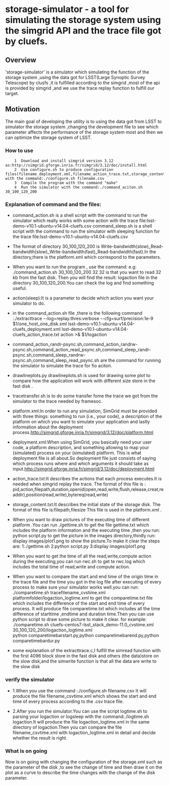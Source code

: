 # storage-simulator - a tool for simulating the storage system  using the simgrid API and the trace file  got by cluefs.

## Overview
'storage-simulator' is a simulator which simulating the function of the storage system ,using the data got for LSST(Large Synoptic Survey Telescope) by clusfs ,it is fulfilled according to the simgrid ,most of the api is provided by simgrid ,and we use the trace replay function to fulfill our target.

## Motivation
The main goal of developing the utility is to using the data got from LSST to simulator the storage system ,changing the development file to see which parameter affects the  performance of the storage system most and then we can optimize the storage system of LSST.

### How to use

		1  Download and install simgrid version 3.12  as:http://simgrid.gforge.inria.fr/simgrid/3.12/doc/install.html
		2  Use configure.sh to produce configuration files(filename_deployment.xml,filename_action_trace.txt,storage_content.txt,filename_csvtime.txt) with the command:./configure.sh filename.csv
		3  Compile the program with the command "make"
		4  Run the simulator with the command:./command_aciton.sh 30_100_120_200
### Explanation of command and the files:
*  command_action.sh is a shell script with the command to run the simulator which really works with some action with the trace file:lsst-demo-v10.1-ubuntu-v14.04-cluefs.csv 
   command_sleep.sh is a shell script with the command to run the simulator with sleeping function for the trace file:lsst-demo-v10.1-ubuntu-v14.04-cluefs.csv
* The format of directory 30_100_120_200 is Write-bandwidth(slow)_Read-bandwidth(slow)_Write-bandwidth(fast)_Read-bandwidth(fast).In the directory,there  is the platform.xml which correspond to the parameters.
* When you want to run the program , use the command:
 e.g: ./command_action.sh 30_100_120_200 32
32 is that you want to read 32 kb from the fast disk.
Then you will find the result: logaction file in the directory 30_100_120_200.You can check the log and find something useful.
* action(sleep):It is a parameter to decide which action you want your simulator to do.
* in the command_action.sh file ,there is the following command
:./extracttrace --log=replay.thres:verbose --cfg=surf/precision:1e-9 $1/one_host_one_disk.xml lsst-demo-v10.1-ubuntu-v14.04-cluefs_deployment.xml lsst-demo-v10.1-ubuntu-v14.04-cluefs_action_trace.txt action >& $1/logaction

* command_action_randr-psync.sh,command_action_randrw-psync.sh,command_action_read_psync.sh,command_sleep_randr-psync.sh,command_sleep_randrw-psync.sh,command_sleep_read_psync.sh are the command for running the simulator to simulate the trace for fio aciton.

* drawlineplots.py drawlineplots.sh is used for drawing some plot to compare how the application will work with different size store in the fast disk .

* tracetransfer.sh is to do some transfer fome the trace we got from the simulator to the trace needed by framesoc.

* platform.xml:In order to run any simulation, SimGrid must be provided with three things: something to run (i.e., your code), a description of the platform on which you want to simulate your application and lastly information about the deployment process.http://simgrid.gforge.inria.fr/simgrid/3.12/doc/platform.html
 
* deployment.xml:When using SimGrid, you basically need your user code, a platform description, and something allowing to map your (simulated) process on your (simulated) platform. This is what deployment file is all about.So deployment file just consists of saying which process runs where and which arguments it should take as input.http://simgrid.gforge.inria.fr/simgrid/3.12/doc/deployment.html
 
* action_trace.txt:It describes the actions that each process executes.It is needed when simgrid replay the trace.
    The format of this file is :
    pid,action,filepath,duration,openid(open,read,write,flush,release,creat,readdir),position(read,write),bytereq(read,write)
     
* storage_content.txt:It describes the initial state of the storage disk.
    The format of this file is:filepath,filesize
    This file is used in the platform.xml .

* When you want to draw pictures of the executing time of different platform .You can run ./gettime.sh to get the file gettime.txt which includes the platform information and the executing time ,then you run: python script.py to get the picture in the images directory,thirdly run: display images/plot1.png to show the picture.To make it clear the steps are:
		1:./gettime.sh
		2:python script.py
		3:display images/plot1.png
* When you want to get the time of all the read,write,compute action during the executing,you can run rwc.sh to get te rwc.log which includes the total time of read,write and compute action.
* When you want to compare the start and end time of the origin time in the trace file and the time you got in the log file after executing of every process to make sure your simulator works well.you can run:
		 ./comparetime.sh tracefilename_cvstime.xml platformfolder/logaction_logtime.xml 
to get the comparetime.txt file which includes the difference of the start and end time of every process.
It will produce file comparetime.txt which includes all the time difference of starttime ,endtime and duration time.Then you can use python script to draw some picture to make it clear.
  for example: ./comparetime.sh cluefs-centos7-lsst_stack_demo-11.0_cvstime.xml 30_100_120_200/logaction_logtime.xml  
               python comparetimebarstart.py,python comparetimebarend.py,python comparetimebardur.py

* some explanation of the extracttrace.c,I fulfill the simread function with the first 4096 block store in the fast disk and others (the data)store on the slow disk,and the simwrite function is that all the data are write to the slow disk

### verify the simulator
* 1.When you use the command :./configure.sh filename.csv
   It will produce the file filename_csvtime.xml which shows the start and end time of every process according to the .csv trace file.

* 2.After you run the simulator.You can use the script logtime.sh to parsing your logaction or logsleep with the command:./logtime.sh logaction.It will produce the file logaction_logtime.xml in the same directory of logaction.Then you can compare the file filename_csvtime.xml with logaction_logtime.xml in detail and decide whether the result is right.

### What is on going 
Now is on going with changing the configuration of the storage.xml such as the parameter of the disk ,to see the change of time and then draw it on the plot as a curve to describe the time changes with the change of the disk parameter.
